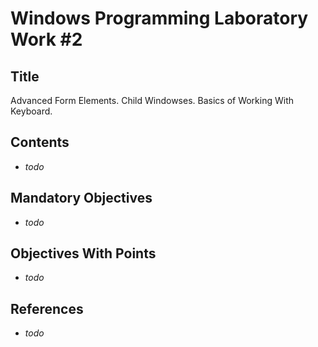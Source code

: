 # Windows Programming Laboratory Work #2

## Title
Advanced Form Elements. Child Windowses. Basics of Working With Keyboard.

## Contents
* _todo_

## Mandatory Objectives
* _todo_

## Objectives With Points
* _todo_

## References
* _todo_
